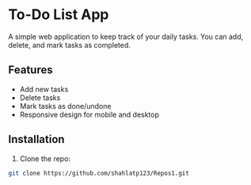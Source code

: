 # To-Do List App

A simple web application to keep track of your daily tasks. You can add, delete, and mark tasks as completed.

## Features

- Add new tasks
- Delete tasks
- Mark tasks as done/undone
- Responsive design for mobile and desktop

## Installation

1. Clone the repo:

```bash
git clone https://github.com/shahlatp123/Repos1.git
